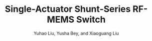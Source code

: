---
type: conference
title: Single-Actuator Shunt-Series RF-MEMS Switch
author: Yuhao Liu, Yusha Bey, and Xiaoguang Liu
journal:
volume:
number:
year: 2014
month: Jun
doi:
pages:
publisher:
booktitle: IEEE MTT-S International Microwave Symposium (IMS)
note:
sort_key: 201406
---